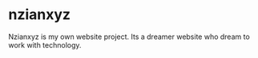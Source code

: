 # nzianxyz
Nzianxyz is my own website project. Its a dreamer website who dream to work with technology.
